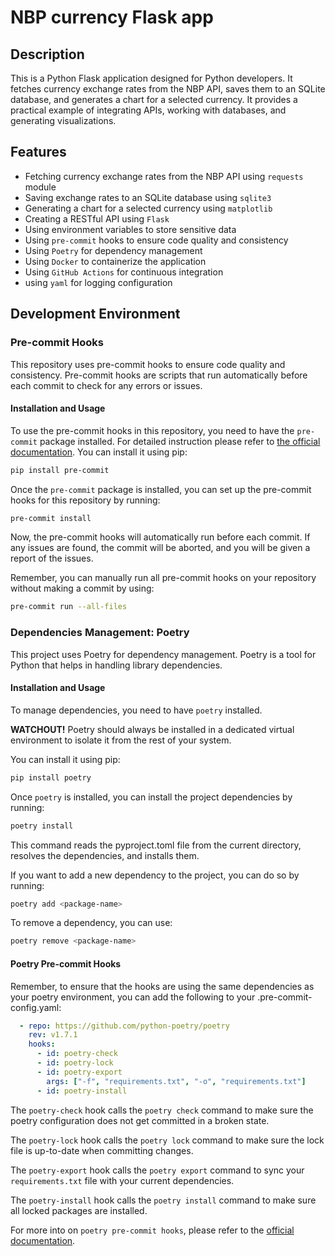 # NBP currency Flask app

## Description
This is a Python Flask application designed for Python developers. It fetches currency exchange rates from the NBP API, saves them to an SQLite database, and generates a chart for a selected currency. It provides a practical example of integrating APIs, working with databases, and generating visualizations.

## Features

- Fetching currency exchange rates from the NBP API using `requests` module
- Saving exchange rates to an SQLite database using `sqlite3`
- Generating a chart for a selected currency using `matplotlib`
- Creating a RESTful API using `Flask`
- Using environment variables to store sensitive data
- Using `pre-commit` hooks to ensure code quality and consistency
- Using `Poetry` for dependency management
- Using `Docker` to containerize the application
- Using `GitHub Actions` for continuous integration
- using `yaml` for logging configuration



## Development Environment

### Pre-commit Hooks

This repository uses pre-commit hooks to ensure code quality and consistency. Pre-commit hooks are scripts that run automatically before each commit to check for any errors or issues.

#### Installation and Usage

To use the pre-commit hooks in this repository, you need to have the `pre-commit` package installed. For detailed instruction please refer to [the official documentation](https://python-poetry.org/docs/#installation).
You can install it using pip:

```bash
pip install pre-commit
```

Once the `pre-commit` package is installed, you can set up the pre-commit hooks for this repository by running:

```bash
pre-commit install
```

Now, the pre-commit hooks will automatically run before each commit. If any issues are found, the commit will be aborted, and you will be given a report of the issues.

Remember, you can manually run all pre-commit hooks on your repository without making a commit by using:

```bash
pre-commit run --all-files
```


### Dependencies Management: Poetry

This project uses Poetry for dependency management. Poetry is a tool for Python that helps in handling library dependencies.

#### Installation and Usage

To manage dependencies, you need to have `poetry` installed.

**WATCHOUT!** Poetry should always be installed in a dedicated virtual environment to isolate it from the rest of your system.

You can install it using pip:

```bash
pip install poetry
```

Once `poetry` is installed, you can install the project dependencies by running:

```bash
poetry install
```

This command reads the pyproject.toml file from the current directory, resolves the dependencies, and installs them.

If you want to add a new dependency to the project, you can do so by running:

```bash
poetry add <package-name>
```

To remove a dependency, you can use:

```bash
poetry remove <package-name>
```

#### Poetry Pre-commit Hooks

Remember, to ensure that the hooks are using the same dependencies as your poetry environment, you can add the following to your .pre-commit-config.yaml:

```yaml
  - repo: https://github.com/python-poetry/poetry
    rev: v1.7.1
    hooks:
      - id: poetry-check
      - id: poetry-lock
      - id: poetry-export
        args: ["-f", "requirements.txt", "-o", "requirements.txt"]
      - id: poetry-install
```

The `poetry-check` hook calls the `poetry check` command to make sure the poetry configuration does not get committed in a broken state.

The `poetry-lock` hook calls the `poetry lock` command to make sure the lock file is up-to-date when committing changes.

The `poetry-export` hook calls the `poetry export` command to sync your `requirements.txt` file with your current dependencies.

The `poetry-install` hook calls the `poetry install` command to make sure all locked packages are installed.

For more into on `poetry pre-commit hooks`, please refer to the [official documentation](https://python-poetry.org/docs/master/pre-commit-hooks/).
